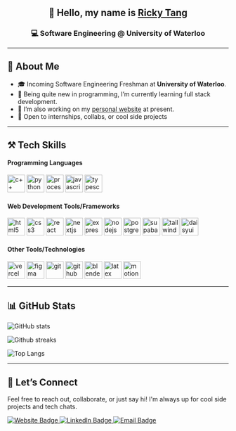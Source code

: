 <!-- GitHub Profile README for Ricky Tang -->

<div align="center">

## 👋 Hello, my name is <a href="https://www.rickyt.tech/" target="_blank">Ricky Tang</a>  
### 💻 Software Engineering @ University of Waterloo 

</div>

---

## 🧠 About Me
- 🎓 Incoming Software Engineering Freshman at **University of Waterloo**.
- 🌱 Being quite new in programming, I’m currently learning full stack development.
- 🔭 I’m also working on my <a href="https://github.com/rickytang666/rickytang-website" target="_blank">personal website</a> at present.
- 🚀 Open to internships, collabs, or cool side projects  

<!--
- 🔭 I’m currently working on ...
- 🌱 I’m currently learning ...
- 👯 I’m looking to collaborate on ...
- 🤔 I’m looking for help with ...
- 💬 Ask me about ...
- 📫 How to reach me: ...
- 😄 Pronouns: ...
- ⚡ Fun fact: ...
-->

---

## ⚒️ Tech Skills

#### Programming Languages

<p align="left">
  <img src="https://skillicons.dev/icons?i=cpp" height="40" alt="c++" />
  <img src="https://skillicons.dev/icons?i=python" height="40" alt="python" />
  <img src="https://skillicons.dev/icons?i=processing" height="40" alt="processing" />
  <img src="https://skillicons.dev/icons?i=js" height="40" alt="javascript" />
  <img src="https://skillicons.dev/icons?i=ts" height="40" alt="typescript" />
</p>

#### Web Development Tools/Frameworks

<p align="left">
  <img src="https://skillicons.dev/icons?i=html" height="40" alt="html5" />
  <img src="https://skillicons.dev/icons?i=css" height="40" alt="css3" />
  <img src="https://skillicons.dev/icons?i=react" height="40" alt="react" />
  <img src="https://skillicons.dev/icons?i=nextjs" height="40" alt="nextjs" />
  <img src="https://skillicons.dev/icons?i=express" height="40" alt="express" />
  <img src="https://skillicons.dev/icons?i=nodejs" height="40" alt="nodejs" />
  <img src="https://skillicons.dev/icons?i=postgresql" height="40" alt="postgresql" />
  <img src="https://skillicons.dev/icons?i=supabase" height="40" alt="supabase" />
  <img src="https://skillicons.dev/icons?i=tailwind" height="40" alt="tailwind" />
  <img src="https://go-skill-icons.vercel.app/api/icons?i=daisyui" height="40" alt="daisyui" />
</p>

#### Other Tools/Technologies

<p align="left">
  <img src="https://skillicons.dev/icons?i=vercel" height="40" alt="vercel" />
  <img src="https://skillicons.dev/icons?i=figma" height="40" alt="figma" />
  <img src="https://skillicons.dev/icons?i=git" height="40" alt="git" />
  <img src="https://skillicons.dev/icons?i=github" height="40" alt="github" />
  <img src="https://skillicons.dev/icons?i=blender" height="40" alt="blender" />
  <img src="https://skillicons.dev/icons?i=latex" height="40" alt="latex" />
  <img src="https://avatars.githubusercontent.com/u/107069270?s=200&v=4" height="40" alt="motion canvas" />
</p>

---

## 📊 GitHub Stats

![GitHub stats](https://github-readme-stats.vercel.app/api?username=rickytang666&show_icons=true&theme=transparent)

![Github streaks](https://nirzak-streak-stats.vercel.app/?user=rickytang666&theme=transparent&hide_border=false)

![Top Langs](https://github-readme-stats.vercel.app/api/top-langs/?username=rickytang666&langs_count=8&theme=transparent)

---

## 🤝 Let’s Connect
Feel free to reach out, collaborate, or just say hi!
I'm always up for cool side projects and tech chats.

<a href="https://www.rickyt.tech/" target="_blank">
  <img src="https://img.shields.io/badge/website-000000?style=for-the-badge&logo=About.me&logoColor=white" alt="Website Badge">
</a>
<a href="https://www.linkedin.com/in/ricky-tang-dev/" target="_blank">
  <img src="https://img.shields.io/badge/linkedin-%230077B5.svg?style=for-the-badge&logo=linkedin" alt="LinkedIn Badge">
</a>
<a href="mailto:tangricky001@gmail.com" target="_blank">
  <img src="https://img.shields.io/badge/Email-informational?style=for-the-badge&logo=gmail" alt="Email Badge">
</a>
